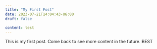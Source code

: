 ```yaml
---
title: "My First Post"
date: 2023-07-21T14:04:43-06:00
draft: false

content: test
---
```



This is my first post. Come back to see more content in the future. BEST
